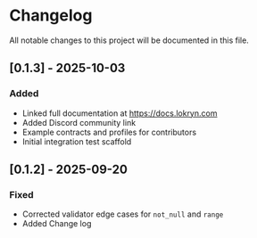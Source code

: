 # Changelog
All notable changes to this project will be documented in this file.

## [0.1.3] - 2025-10-03
### Added
- Linked full documentation at https://docs.lokryn.com
- Added Discord community link
- Example contracts and profiles for contributors
- Initial integration test scaffold

## [0.1.2] - 2025-09-20
### Fixed
- Corrected validator edge cases for `not_null` and `range`
- Added Change log
